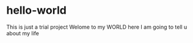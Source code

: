 # hello-world
This is just a trial project 
Welome to my WORLD here I am going to tell u about my life
